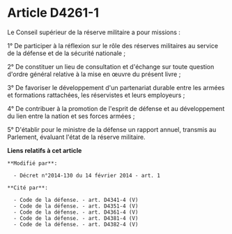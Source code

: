 # Article D4261-1

Le Conseil supérieur de la réserve militaire a pour missions : 

1° De participer à la réflexion sur le rôle des réserves militaires au service de la défense et de la sécurité nationale ; 

2° De constituer un lieu de consultation et d'échange sur toute question d'ordre général relative à la mise en œuvre du
présent livre ; 

3° De favoriser le développement d'un partenariat durable entre les armées et formations rattachées, les réservistes et leurs
employeurs ; 

4° De contribuer à la promotion de l'esprit de défense et au développement du lien entre la nation et ses forces armées ; 

5° D'établir pour le ministre de la défense un rapport annuel, transmis au Parlement, évaluant l'état de la réserve
militaire.

**Liens relatifs à cet article**

	**Modifié par**:

	  - Décret n°2014-130 du 14 février 2014 - art. 1

	**Cité par**:

	  - Code de la défense. - art. D4341-4 (V)
	  - Code de la défense. - art. D4351-4 (V)
	  - Code de la défense. - art. D4361-4 (V)
	  - Code de la défense. - art. D4381-4 (V)
	  - Code de la défense. - art. D4382-4 (V)

